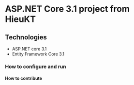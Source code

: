 # ASP.NET Core 3.1 project from HieuKT
## Technologies
- ASP.NET core 3.1
- Entity Framework Core 3.1
### How to configure and run
#### How to contribute